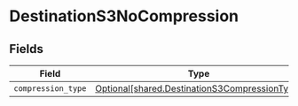 # DestinationS3NoCompression


## Fields

| Field                                                                                                | Type                                                                                                 | Required                                                                                             | Description                                                                                          |
| ---------------------------------------------------------------------------------------------------- | ---------------------------------------------------------------------------------------------------- | ---------------------------------------------------------------------------------------------------- | ---------------------------------------------------------------------------------------------------- |
| `compression_type`                                                                                   | [Optional[shared.DestinationS3CompressionType]](../../models/shared/destinations3compressiontype.md) | :heavy_minus_sign:                                                                                   | N/A                                                                                                  |